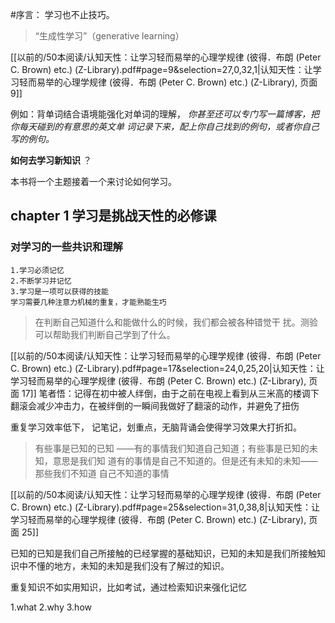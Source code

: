 #序言：
学习也不止技巧。

> “生成性学习”（generative learning）

[[以前的/50本阅读/认知天性：让学习轻而易举的心理学规律 (彼得．布朗 (Peter C. Brown) etc.) (Z-Library).pdf#page=9&selection=27,0,32,1|认知天性：让学习轻而易举的心理学规律 (彼得．布朗 (Peter C. Brown) etc.) (Z-Library), 页面 9]]

例如：背单词结合语境能强化对单词的理解，
*你甚至还可以专门写一篇博客，把你每天碰到的有意思的英文单 词记录下来，配上你自己找到的例句，或者你自己写的例句。*

**如何去学习新知识** ？

本书将一个主题接着一个来讨论如何学习。

## chapter 1 学习是挑战天性的必修课
### 对学习的一些共识和理解
	1.学习必须记忆
	2.不断学习并记忆
	3.学习是一项可以获得的技能
	学习需要几种注意力机械的重复，才能熟能生巧
> 在判断自己知道什么和能做什么的时候，我们都会被各种错觉干 扰。测验可以帮助我们判断自己学到了什么。

[[以前的/50本阅读/认知天性：让学习轻而易举的心理学规律 (彼得．布朗 (Peter C. Brown) etc.) (Z-Library).pdf#page=17&selection=24,0,25,20|认知天性：让学习轻而易举的心理学规律 (彼得．布朗 (Peter C. Brown) etc.) (Z-Library), 页面 17]]
笔者悟：记得在初中被人绊倒，由于之前在电视上看到从三米高的楼调下翻滚会减少冲击力，在被绊倒的一瞬间我做好了翻滚的动作，并避免了扭伤


重复学习效率低下， 记笔记，划重点，无脑背诵会使得学习效果大打折扣。

> 有些事是已知的已知 ——有的事情我们知道自己知道；有些事是已知的未知，意思是我们知 道有的事情是自己不知道的。但是还有未知的未知——那些我们不知道 自己不知道的事情

[[以前的/50本阅读/认知天性：让学习轻而易举的心理学规律 (彼得．布朗 (Peter C. Brown) etc.) (Z-Library).pdf#page=25&selection=31,0,38,8|认知天性：让学习轻而易举的心理学规律 (彼得．布朗 (Peter C. Brown) etc.) (Z-Library), 页面 25]]

已知的已知是我们自己所接触的已经掌握的基础知识，已知的未知是我们所接触知识中不懂的地方，未知的未知是我们没有了解过的知识。

重复知识不如实用知识，比如考试，通过检索知识来强化记忆


1.what
2.why
3.how


